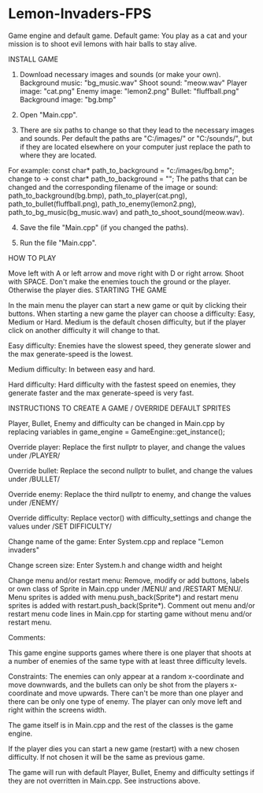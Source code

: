 # Lemon-Invaders-FPS
Game engine and default game.
Default game: You play as a cat and your mission is to shoot evil lemons with hair balls to stay alive.

INSTALL GAME

1. Download necessary images and sounds (or make your own).
    Background music: "bg_music.wav"
    Shoot sound: "meow.wav"
    Player image: "cat.png"
    Enemy image: "lemon2.png"
    Bullet: "fluffball.png"
    Background image: "bg.bmp"
    
2. Open "Main.cpp".

3. There are six paths to change so that they lead to the necessary images and sounds. Per default the paths are "C:/images/" or "C:/sounds/", but if they are located elsewhere on your computer just replace the path to where they are located.

For example: const char* path_to_background = "c:/images/bg.bmp"; change to -> const char* path_to_background = "";
The paths that can be changed and the corresponding filename of the image or sound: path_to_background(bg.bmp), path_to_player(cat.png), path_to_bullet(fluffball.png), path_to_enemy(lemon2.png), path_to_bg_music(bg_music.wav) and path_to_shoot_sound(meow.wav).

4. Save the file "Main.cpp" (if you changed the paths).

5. Run the file "Main.cpp".

HOW TO PLAY

Move left with A or left arrow and move right with D or right arrow.
Shoot with SPACE.
Don't make the enemies touch the ground or the player. Otherwise the player dies.
STARTING THE GAME

In the main menu the player can start a new game or quit by clicking their buttons. When starting a new game the player can choose a difficulty: Easy, Medium or Hard. Medium is the default chosen difficulty, but if the player click on another difficulty it will change to that.

Easy difficulty: Enemies have the slowest speed, they generate slower and the max generate-speed is the lowest.

Medium difficulty: In between easy and hard.

Hard difficulty: Hard difficulty with the fastest speed on enemies, they generate faster and the max generate-speed is very fast.

INSTRUCTIONS TO CREATE A GAME / OVERRIDE DEFAULT SPRITES

Player, Bullet, Enemy and difficulty can be changed in Main.cpp by replacing variables in game_engine = GameEngine::get_instance();

Override player: Replace the first nullptr to player, and change the values under /PLAYER/

Override bullet: Replace the second nullptr to bullet, and change the values under /BULLET/

Override enemy: Replace the third nullptr to enemy, and change the values under /ENEMY/

Override difficulty: Replace vector() with difficulty_settings and change the values under /SET DIFFICULTY/

Change name of the game: Enter System.cpp and replace "Lemon invaders"

Change screen size: Enter System.h and change width and height

Change menu and/or restart menu: Remove, modify or add buttons, labels or own class of Sprite in Main.cpp under /MENU/ and /RESTART MENU/. Menu sprites is added with menu.push_back(Sprite*) and restart menu sprites is added with restart.push_back(Sprite*). Comment out menu and/or restart menu code lines in Main.cpp for starting game without menu and/or restart menu.

Comments:

This game engine supports games where there is one player that shoots at a number of enemies of the same type with at least three difficulty levels.

Constraints: The enemies can only appear at a random x-coordinate and move downwards, and the bullets can only be shot from the players x-coordinate and move upwards. There can't be more than one player and there can be only one type of enemy. The player can only move left and right within the screens width.

The game itself is in Main.cpp and the rest of the classes is the game engine.

If the player dies you can start a new game (restart) with a new chosen difficulty. If not chosen it will be the same as previous game.

The game will run with default Player, Bullet, Enemy and difficulty settings if they are not overritten in Main.cpp. See instructions above.
